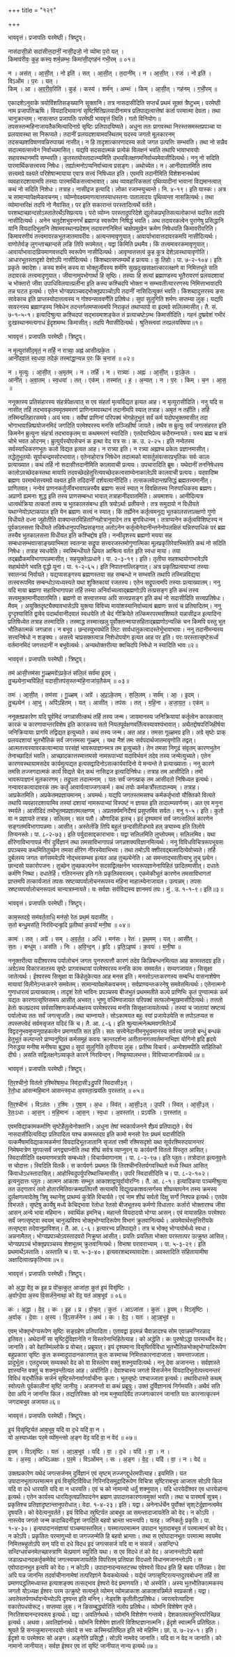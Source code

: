 +++
title = "१२९"

+++


भाववृत्तं। प्रजापतिः परमेष्ठी। त्रिष्टुप्।

नास॑दासी॒न्नो सदा॑सीत्त॒दानीं॒ नासी॒द्रजो॒ नो व्यो॑मा प॒रो यत् ।  
किमाव॑रीवः॒ कुह॒ कस्य॒ शर्म॒न्नम्भः॒ किमा॑सी॒द्गह॑नं गभी॒रम् ॥ ०१॥

न । अस॑त् । आ॒सी॒त् । नो इति॑ । सत् । आ॒सी॒त् । त॒दानी॑म् । न । आ॒सी॒त् । रजः॑ । नो इति॑ । विऽओ॑म । प॒रः । यत् ।  
किम् । आ । अ॒व॒री॒व॒रिति॑ । कुह॑ । कस्य॑ । शर्म॑न् । अम्भः॑ । किम् । आ॒सी॒त् । गह॑नम् । ग॒भी॒रम् ॥

एकादशेऽनुवाके त्रयोविंशतिसङ्ख्यानि सूक्तानि। तत्र नासदासीदिति सप्तर्चं प्रथमं सूक्तं त्रैष्टुभम्। परमेष्ठी नाम प्रजापतिऋषिः। वियदादिभावानां सृष्टिषितिप्रलयादीनामत्र प्रतिपाद्यत्वात्तेषां कर्ता परमात्मा देवता। तथा चानुक्रान्तम्। नासत्सप्त प्रजापतिः परमेष्ठी भाववृत्तं त्विति। गतो विनियोगः॥तपसस्तन्महिनाजायतैकमित्यादिनाग्रे सृष्टिः प्रतिपादयिष्यते। अधुना ततः प्रागवस्था निरस्तसमस्तप्रपञ्चा या प्रलयावस्था सा निरूप्यते। तदानीं प्रलयदशायामवस्थितम् यदस्य जगतो मूलकारनम् तदसच्छशविषाणवन्निरुपाख्यं नासीत्। न हि तादृशात्कारणादस्य सतो जगत उत्पत्तिः सम्भवति। तथा नो सन्नैव सदात्मवत्सत्त्वेन निर्वाच्यमासित्। यद्यपि सदसदात्मकं प्रत्येकं विलक्षनं भवति तथापि भावाभावयोः सहावस्थानमपि सम्भवति। कुतस्तयोस्तादात्म्यमिति उभयविलक्षणमनिर्वाच्यमेवासीदित्यर्थः। ननु नो सदिति पारमार्थिकसत्त्वस्य निषेधः। तर्ह्यात्मनोऽप्यनिर्वाच्यत्व प्रसङ्गः। अथोच्येत। न। आनीदवातमिति तस्य सत्त्वमग्रे वक्ष्यते परिशेषान्मायाया एवात्र सत्त्वं निषिध्यत इति। एवमपि तदानीमिति विशेशनानर्थक्यं व्यवहारदशायामपि तस्याः पारमार्थिकसत्त्वाभावात्। अथ व्यावहारिकसतां पृथिव्यादीनां भावानां विद्यमानत्वात् कथं नो सदिति निशेधः। तत्राह। नासीद्रज इत्यादि। लोका रजाम्स्युच्यन्ते। नि. ४-१९। इति यास्कः। अत्र च सामान्यापेक्षमेकवचनम्। व्योम्नोवक्ष्यमाणत्वात्तस्याधस्तनाः पातालादयः पृथिव्यन्ता नासन्नित्यर्थः। तथा व्योमान्तरिक्षं तदपि नो नैवासित्। पर इति सकारान्तं परस्तादित्यर्थे वर्तते। परशब्दाच्छान्दसोऽस्तातेरर्थेऽसिप्रत्ययः। परो व्योम्नः परस्तादुपरिदेशे द्युलोकप्रभृतिसत्यलोकान्तं यदस्ति तदपि नासीदित्यर्थः। अनेन चतुर्दशभुवनगर्भं ब्रह्माण्ड स्वरूपेण निषिद्धं भवति। अथ तदावरकत्वेन पुराणेषु प्रसिद्धानि यानि वियदादिभूतानि तेषामवस्थानप्रदेशम् तदावरणनिमित्तं चाक्षेपमुखेन क्रमेण निषेधयति किमावरीवरिति। किमावरणीयं तत्त्वमावरकभूतजातमावरीवः। अत्यन्तमावृणुयात्। आवार्याभावात्तदावरकमपि नासीदित्यर्थः। वाणोतेर्यङ् लुगन्ताच्छान्दसे लङि तिपि रूपमेतत्। यद्वा किमिति प्रथमैव। किं तत्त्वमावरकमावृणुयात्। आवार्याभावादाव्रियमाणवत्तदपि स्वरूपेण नासीदित्यर्थः। आवृण्वत्तत्तत्वं कुह कुत्र देशेऽवस्थायावृणोति। आधारभूतस्तादृशो देशोऽपि नासीदित्यर्थः। किंशब्दात्सप्तम्यर्थे ह प्रत्ययः। कु तिहोः। पा. ७-२-१०४। इति प्रकृतेः क्वादेशः। कस्य शर्मन् कस्य वा भोक्तुर्जीवस्य शर्मणि सुखदुःखसाक्षात्कारलक्षणे वा निमित्तभूते सति तदावरकं तत्त्वमादृणुयात्। जीवानामुपभोगार्था हि सृष्ठिः। तस्याः हि सत्यां ब्रह्माण्डस्य भूतैरावरणं प्रलयदशायां च भोक्तारो जीवा उपाधिविलयात्प्रलीना इति कस्य कश्चिदपि भोक्ता न सम्भवतीत्याररणस्य निमित्ताभावादपि तन्न घटत इत्यर्थः। एतेन भोग्यप्रपञ्चवद्भोक्तृप्रपञ्चोऽपि तदानीं नासिदित्युक्तं भवति। किंशब्दादुत्तरस्य ङसः सावेकाच इति प्राप्तस्योदात्तत्वस्य न गोश्वन्साववर्णेति प्रतिषेधः। सुपां सुलुगिति शर्मणः सप्तम्या लुक्। यद्यपि सावरनस्य ब्रह्माण्डस्य निषेधेन तदन्तर्गतमप्सत्त्वमपि निराकृतं तथाप्यापो वा इदमग्रे सलिलमासीत्। तै. सं. ७-१-५-१। इत्यादिश्रुत्या कश्चिदपां सद्भावमाशङ्केत तं प्रत्याचष्टेऽम्भः किमासीदिति। गहनं दुष्प्रवेशं गभीरं दुःखस्थानमत्यगाधं ईदृशमम्भः किमासीत्। तदपि नैवासीदित्यर्थः। श्रुतिस्त्ववां तरप्रलयविषया॥१॥

भाववृत्तं। प्रजापतिः परमेष्ठी। त्रिष्टुप्।

न मृ॒त्युरा॑सीद॒मृतं॒ न तर्हि॒ न रात्र्या॒ अह्न॑ आसीत्प्रके॒तः ।  
आनी॑दवा॒तं स्व॒धया॒ तदेकं॒ तस्मा॑द्धा॒न्यन्न प॒रः किं च॒नास॑ ॥ ०२॥

न । मृ॒त्युः । आ॒सी॒त् । अ॒मृत॑म् । न । तर्हि॑ । न । रात्र्याः॑ । अह्नः॑ । आ॒सी॒त् । प्र॒ऽके॒तः ।  
आनी॑त् । अ॒वा॒तम् । स्व॒धया॑ । तत् । एक॑म् । तस्मा॑त् । ह॒ । अ॒न्यत् । न । प॒रः । किम् । च॒न । आ॒स॒ ॥

ननूक्तस्य प्रतिसंहारस्य संहर्त्रपेक्षत्वात् स एव संहर्ता मृत्यर्विद्यत इत्यत आह। न मृत्युरासीदिति। ननु यदि स नासीत् तर्हि तदभावकृतममृतममरणं प्राणिनामवस्थानं तदानीमपि स्यात् तत्राह। अमृतं न तर्हीति। तर्हि तस्मिन्प्रतिहारसमये। अयं भावः। सर्वेषां प्राणिनां परिपक्वं भोगहेतुभुतं सर्वं कर्म यदोपभुक्तमासीत् तदा भोगाभावान्निष्प्रयोजनमिदं जगदिति परमेश्वरस्य मनसि सञ्जिहीर्षा जायते। तथैव स म्रुत्युः सर्वं जगत्संहरत इति किमनेन म्रुत्युना संहर्त्रा तदभावकृतम् वा कथममरणं स्यादिति। एतदेवाभिप्रेत्य कठैराम्नायते। यस्य ब्रह्म च क्षत्रं चोभे भवत ओदनम्। म्रुत्युर्यस्योपसेचनं क इत्था वेद यत्र सः। क. उ. २-२५। इति नन्वेतस्य सर्वस्याधिकरणभूतः कलो विद्यत इत्यत आह। न रात्र्या इति। न रत्र्या अह्नश्च प्रकेतः प्रज्ञानमासीत्। तद्धेतुभूतयोः सूर्याचन्द्रमसोरभावात्। एतेनाहोरात्र निषेधेन तदात्मको मासर्तुसंवत्सरप्रभृतिकः सर्वः कालः प्रत्याख्यात। कथं तर्हि नो सदासीत्तदानीमिति कालावाची प्रत्ययः। उपचारादिति ब्रूमः। यथेदानीं तननिषेधस्य कालोऽवच्छेदकस्तथा मायापि तदवच्छेदहेतुरित्यवच्छेदकत्वसाम्येनाकालेऽपि कालवाची प्रत्ययः। यदवादिष्म ब्रह्मणः परमार्थसत्त्वमग्रे वक्ष्यत इति तदिदानीं दर्शयत्यानीदिति। तत्सकलवेदान्तप्रसिद्धं ब्रह्मतत्त्वमानीत्। प्राणितवत्। नन्वेवं प्राणनकर्तुर्जीवभावापन्नस्यैव ब्रह्मणः सत्त्वं स्यात् न विवक्षितस्य निरुपाधिकस्य ब्रह्मणः। अप्राणो ह्यमनाः शुद्ध इति तस्य प्राणसम्बन्धा भावात् तत्राहानीदवातमिति। अयमाशयः। आनीदित्यत्र धात्वर्थक्रिया तत्कर्ता तस्य च भुतकालसंबन्ध इति त्रयोऽर्थाः प्रतीयन्ते। तत्र समुदायो न विधीयते यथाग्नेयोऽष्टाकपाल इति येन ब्रह्मणः सत्त्वं न स्यात्। किं तर्ह्येनेन कर्तृत्वमनूद्य भूतकालसत्तालक्षणो गुणो विधीयते दध्ना जुहोतीति वाक्यान्तरविहिताग्निहोत्रानुवादेन तत्र बुणविधानम्। तत्राप्यनेन कर्तृत्वविशिष्टस्य न पूर्वकालसत्ता विधीयते तन्निषेधानुपपत्तिप्रसङ्गात् अतोऽनेन कर्तृत्वेनेदानीन्तनेनोपलक्षितं यन्निरुपाधिकं परं ब्रह्म तस्यैव भुतकालसत्ता विधीयत इति कश्चिद्दोष इति। नन्वीदृशस्य ब्रह्मणो मयया सह सम्बधासम्भवात्साङ्ख्याभिमता स्वतन्त्रा सद्रूपा सत्त्वरजस्तमोगुणात्मिका मूलप्रकृतिरेवाभिमतेति कथं नो सदिति निषेधः। तत्राह स्वधयेति। स्वस्मिन्धीयते ध्रियत आश्रित्य वर्तत इति स्वधा माया। तया तद्ब्रह्मैकमविभागापन्नमासीत्। सहयुक्तेऽप्रधाने। पा. २-३-१९। इति। तृतीया सहशब्दयोगाभावेऽपि सहार्थयोगे भवति वृद्धो यूना। पा. १-२-६५। इति निपातनाल्लिङ्गात्। अत्र प्रकृतिप्रत्ययाभ्यां तस्याः स्वातन्त्र्यं निर्वायते। यद्यप्यसङ्गस्य ब्रह्मणस्तया सह सम्बन्धो न सम्भवति तथापि तस्मिन्नविद्यया तत्स्वरूपमिव सम्बन्धोऽप्यध्यस्यते यथा शुक्तिकायां रजतस्य। एतेन सद्रूपत्वमपि तस्याः प्रत्याख्यातम्। ननु यदि माया ब्रह्मणा सहाविभागापन्ना तर्हि तस्या अनिर्वाच्यत्वाद्ब्रह्मणोऽपि तत्प्रसङ्ग इति कथं तस्य सत्त्वमुक्तमानीदवातमिति। ब्रह्मणो वा सत्त्वात्तस्या अपि सत्त्वप्रसङ्ग इति कथं नो सदासीदिति सत्त्वप्रतिषेधः। मैवम् । अयुक्तिदृष्ट्यैक्यावभासेऽपि युक्त्या विविच्य मायांशस्यानिर्वाच्यत्वं ब्रह्मणः सत्त्वं च प्रतिपादितम्। ननु दृग्दृश्याविति द्वावेव पदार्थावानीदवातं स्वधयेति तौ चेदं गीक्रियेते तत्किमरपरमवशिष्यते यन्नासीद्रज इत्यादिना प्रतिषिध्येत तत्राह तस्मादिति। तस्माद्ध तस्मात्खलु पूर्वोक्तान्मायासहिताद्ब्रह्मणोऽन्यत्किं चन किमपि वस्तु भूत भौतिकात्मकं जगन्नास। न बभूव। छन्दस्युभयथेति लिटः सार्वधातुकत्वादस्तेर्भूभावाभावः। ननु तदानीमन्यस्य सत्त्वनिषेधो न शङ्क्यः। असत्त्वे चाप्रसक्तत्वान्न निशेधोपयोग इत्यत आह पर इति। परः परस्तात्सृष्टेरूर्ध्वं वर्तमानमिदं जगत्तदानीं न बभूवेत्यर्थः। अन्यथोक्तरीत्या क्वचिदपि निषेधो न स्यादिति भावः॥२॥

भाववृत्तं। प्रजापतिः परमेष्ठी। त्रिष्टुप्।

तम॑ आसी॒त्तम॑सा गू॒ळ्हमग्रे॑ऽप्रके॒तं स॑लि॒लं सर्व॑मा इ॒दम् ।  
तु॒च्छ्येना॒भ्वपि॑हितं॒ यदासी॒त्तप॑स॒स्तन्म॑हि॒नाजा॑य॒तैक॑म् ॥ ०३॥

तमः॑ । आ॒सी॒त् । तम॑सा । गू॒ळ्हम् । अग्रे॑ । अ॒प्र॒ऽके॒तम् । स॒लि॒लम् । सर्व॑म् । आः॒ । इ॒दम् ।  
तु॒च्छ्येन॑ । आ॒भु । अपि॑ऽहितम् । यत् । आसी॑त् । तप॑सः । तत् । म॒हि॒ना । अ॒जा॒य॒त॒ । एक॑म् ॥

ननूक्तप्रकारेण यदि पूर्वमिदं जगन्नासीत्कथं तर्हि तस्य जन्म। जायमानस्य जनिक्रियायां कर्तृत्वेन कारकत्वात् कारकं च कारणावान्तरविशेष इति कारकस्य सतो नियतपूर्वक्षणवर्तित्वस्यावश्यंभावात्। अथैतद्दोषपरिजिहीर्षया जनिक्रियायाः प्रागपि तद्विद्यत इत्युच्यते। कथं तस्य जन्म। अत आह। तमसा गूळ्हमग्र इति। अग्रे सृष्टेः प्राक् प्रलयदशायां भूतभौतिकं सर्वं जगत्तमसा गूळ्हम् । यथा नैशं तमः सर्वपदार्थजातमावृणोति तद्वत्। आत्मतत्त्वस्यावरकत्वान्माया परसंज्ञं भावरूपाज्ञानमत्र तम इत्युच्यते। तेन तमसा निगूढं संवृतम् कारणभुतेन तेनाच्छादितं भवति। आच्छादकात्तस्मात्तमसो नामरूपाभ्यां यदाविर्भवनं तदेव तस्य जन्मेत्युच्यते। एतेन कारणवस्थायामसदेव कार्यमुत्पद्यत इत्यसद्वादिनोऽसत्कार्यवादिनो ये मन्यन्ते ते प्रत्याख्याताः। ननु कारणे तमसि तज्जगदात्मकं कार्यं विद्यते चेत् कथं नासिद्रज इत्यादिनिषेधः। तत्राह तम आसीदिति। तमो भावरूपाज्ञानं मूलकारणम्। तद्रूपता तदात्मनाम् । यतः सर्वं जगत्प्राक् तम आसीदतो निषिध्यत इत्यर्थः। नन्वावरकत्वादावरकं तमः कर्तृ आवार्यत्वाज्जगत्कर्म। कथं तयोः कर्मकर्त्रोस्तादात्म्यम् । तत्राह। आप्रकेतमिति। अप्रकेतमप्रज्ञायमानम्। अयमर्थः। यद्यपि जगतस्तमसश्च कर्मकर्तृभावो यौक्तिको वित्यते तथापि व्यवहारदशायामिव तस्यां दशायां नामरूपाभ्यां विस्पष्टं न ज्ञायत इति तादात्म्यवर्णनम्। अत एव मनुना स्मर्यते। आसीदिदं तमोभूतमप्रज्ञातमलक्षणम् । अप्रतर्क्यमनिर्देश्यं प्रसुप्तमिव सर्वतः। मनु १-५। इति। कुतो वा न प्रज्ञायते तत्राह। सलिलम्। सल पतौ। औणादिक इलच्। इदं दृश्यमानं सर्वं जगत्सलिलं कारणेन सङ्गतमविभागापन्नमाः। आसीत्। अस्तेर्लङि तिपि बहुलं छन्दसीतीडभावे हल् ङ्याब्भ्य इति तिलोपे तिप्यनस्तेः। पा. ८-२-७३। इति पर्युदासाद्दकाराभावः। यद्वा सलिलमिति लुप्तोपमम्। सलिलमिव। यथा क्षीरेणाविभागापन्नं नीरं दुर्विज्ञानं तथा तमसाविभागापन्नं जगन्नशक्यविज्ञानमित्यर्थः। ननु विविधविचित्ररूपभूयसः प्रपञ्चस्य कथमितितुच्छेन तमसा क्षीरेण नीरस्येवाभिभवः। तथा तमोऽपि क्शीरवद्बलवदित्येवोच्यते। तर्हि दुर्बलस्य जगतः सर्गसमयेऽपि नोद्भवसम्भव इत्यत आह तुच्छ्येनेति। आ समन्ताद्भवतीत्याभु तुच् छ्येन। छान्दसो यकारोपजनः। तुच्छेन तुच्छकल्पनेन सदसद्विलक्षनेन भावरूपज्ञानेनापिहितं छादितमासीत्। दधातेः कर्मणि निष्था। दधातेर्हि। गतिरनन्तर इति गतेः प्रकृतिस्वरत्वम्। एकमेकीभूतं कारणेन तमसाविभागतां प्राप्तमपि तत्कार्यजातं तपसः स्रष्टव्यपर्यालोचनरूपस्य महिना माहात्म्येनाजायत। उत्पन्नम्। तपसः स्रष्टव्यपर्यालोचनरूपत्वं चान्यत्राम्नायते। यः सर्वज्ञः सर्वविद्यस्य ज्ञानमयं तपः। मुं . उ. १-१-९। इति॥३॥

भाववृत्तं। प्रजापतिः परमेष्ठी। त्रिष्टुप्।

काम॒स्तदग्रे॒ सम॑वर्त॒ताधि॒ मन॑सो॒ रेतः॑ प्रथ॒मं यदासी॑त् ।  
स॒तो बन्धु॒मस॑ति॒ निर॑विन्दन्हृ॒दि प्र॒तीष्या॑ क॒वयो॑ मनी॒षा ॥ ०४॥

कामः॑ । तत् । अग्रे॑ । सम् । अ॒व॒र्त॒त॒ । अधि॑ । मन॑सः । रेतः॑ । प्र॒थ॒मम् । यत् । आसी॑त् ।  
स॒तः । बन्धु॑म् । अस॑ति । निः । अ॒वि॒न्द॒न् । हृ॒दि । प्र॒ति॒ऽइष्य॑ । क॒वयः॑ । म॒नी॒षा ॥

ननूक्तरीत्या यदीश्वरस्य पर्यालोचनं जगतः पुनरुत्पत्तौ कारणं तदेव किन्निबन्धनमित्यत आह कामस्तदग्र इति। अग्रेऽस्य विकारजातस्य सृष्टेः प्रागवस्थायां परमेश्वरस्य मनसि कामः समवर्तत। सम्यगजायत। सिसृक्षा जातेत्यर्थः। ईश्वरस्य सिसृक्षा वा किंहेतुकेत्यत आह मनस इति। मनसोऽन्तःकरणस्य सम्बन्धि वासनाशेषेण मायायां विलीनेऽन्तःकरने समवेतम्। सामान्यापेक्षमेकवचनम्। सर्वप्राण्यन्तःकरनेषु समवेतमित्यर्थः। एतेनात्मनो गुणाधारत्वं प्रत्याख्यातम्। तादृशं रेतो भाविनः प्रपञ्चस्य बीजभुतं प्रथममतीते कल्पे प्राणिभिः कृतं पुण्यात्मकं कर्म यद्यतः कारणात्सृष्तिसमय आसीत् अभवत्। भूष्णु वर्धिष्ण्वजायत परिपक्वं सत्फलोन्मुखमासीदित्यर्थः। तत्ततो हेतोः फलप्रदस्य सर्वसाक्शिणःकर्माध्यक्षस्य परमेश्वरस्य मनसि सिसृक्षाजायतेत्यर्थः। तस्यां च जातायां स्रष्टव्यं पर्यालोच्य ततः सर्वं जगत्सृजति। तथा चाम्नायते। सोऽकामयत बहुः स्यां प्रजायेउयेति स तपोऽतप्यत स तपस्तप्त्वेदं सर्वमसृजत यदिदं किं च। तै. आ. ८-६। इति श्रुत्यात्मनेत्थमवगमितेऽर्थे विद्वदनुभवमुप्यनुग्राहकत्वेन प्रमाणयति सत इति। सतः सत्त्वेनेदानीमनुभूयमानस्य सर्वस्य जगतो बन्धुं बन्धकं हेतुभूतं कल्पान्तरे प्राण्यनुष्ठितं कर्मसमूहं कवयः क्रान्तदर्शना अतीतानागतवर्तमानाभिज्ञा योगिनो हृदि हृदये निरुद्धया मनीषा मनीषया बुद्ध्या॥ सुपां सुलुगिति तृतीयाया लुक्। प्रतीष्य विचार्य। अन्येशामपीति सांहितिको दीर्घः। असति सद्विलक्षनेऽव्याकृते कारने निरविन्दन्। निष्कृष्यालभन्त। विविच्याजानन्नित्यर्थः॥४॥

भाववृत्तं। प्रजापतिः परमेष्ठी। त्रिष्टुप्।

ति॒र॒श्चीनो॒ वित॑तो र॒श्मिरे॑षाम॒धः स्वि॑दा॒सी३दु॒परि॑ स्विदासी३त् ।  
रे॒तो॒धा आ॑सन्महि॒मान॑ आसन्त्स्व॒धा अ॒वस्ता॒त्प्रय॑तिः प॒रस्ता॑त् ॥ ०५॥

ति॒र॒श्चीनः॑ । विऽत॑तः । र॒श्मिः । ए॒षा॒म् । अ॒धः । स्वि॑त् । आ॒सी॒३त् । उ॒परि॑ । स्वित् । आ॒सी॒३त् ।  
रे॒तः॒ऽधाः । आ॒स॒न् । म॒हि॒मानः॑ । आ॒स॒न् । स्व॒धा । अ॒वस्ता॑त् । प्रऽय॑तिः । प॒रस्ता॑त् ॥

एवमविद्याकामकर्माणि सृष्टेर्हेतुत्वेनोक्तानि। अधुना तेषां स्वकार्यजनने शैघ्र्यं प्रतिपाद्यते। येयं नासदासीदित्यविद्या प्रतिपादिता यश्च कामस्तदग्र इति कामो मनसो रेतः प्रथमं यदासीदिति यत्कर्मैषामविद्याकामकर्मणां वियदादिभूतजातानि सृजतां रश्मी रश्मिसदृशो यथा सूर्यरश्मिरुदयानन्तरं निमेषमात्रेण युगपत्सर्वं जगद्व्याप्नोति तथा शीघ्रं सर्वत्र व्याप्नुवन् यः कार्यवर्गो विततो विस्तृत आसित्। स्विदासीदिति वक्ष्यमाणमत्रापि सम्बध्यते। विचार्यमाणानाम् । पा. ८-२-९७। इति प्लुतः। तत्रोदात्त इत्यनुवृत्तेः स चोदात्तः। स्विदिति वितर्के। स कार्यवर्गः प्रथमतः किं तिरश्चीनस्तिर्यगवस्थितो मध्ये स्थित आसित् किंवाधोऽधस्तादासित्। आहोस्विदुपर्युपरिष्थात्किमासीत्। उपरि स्विदासीदिति च। पा. ८-२-१०२। इत्यनुदात्तः प्लुतः। आत्मन आकाशः सम्भूत आकाशाद्वायुर्वायोरग्निः। तै. आ. ८-१। इत्यादिकया पञ्चमीश्रुत्या तत उद्गातारं ततो होतारमितिवत्क्रमप्रतिपत्तौ सत्यामपि विद्युत्प्रकाशवत्सर्गस्य शीघ्रव्यापनेन तस्य क्रमस्य दुर्लक्षणत्वादेतेषु त्रिषु स्थानेशु प्राथम्यं कुत्रेति विचार्यते। एवं नाम शीघ्रं सर्वतो दिक्षु सर्गो निश्पन्न इत्यर्थः। एतदेव विभजते। सृष्टेषु कार्येषु मध्ये केचिद्भावा रेतोधा रेतसो बीजभूतस्य कर्मणो विधातारः कर्तारो भोक्तारश्च जीवा आसन् अन्ये भावा महिमानः। स्वार्थिक इमनिच्। महान्तो वियदादयो भोग्या आसन्। एवं मायासहितः परमेश्वरः सर्वं जगत्सृष्ट्वा स्वयम् चानुज्प्रविश्य भोक्तृभोग्यादिरूपेण विभागं क्रुतवानित्यर्थः। अयमेवार्थस्तृत्तिरीयके तत्सृष्ट्वा तदेवानुप्राविशत्। तै. आ. ८-६। इत्यारभ्य प्रतिपाद्यते। तत्र च भोक्तृ भोग्ययोर्मध्ये स्वधा। अन्ननामैतत्। भोग्यप्रपञ्चोऽवस्तादवरो निक्रुष्त आसीत्। प्रयतिः प्रयतिता भोक्ता परस्तात्पर उत्क्रुष्त आसित्। भोग्यप्रपञ्चं भोक्तृप्रपञ्चस्य शेशभूतम् क्रुतवानित्यर्थः। विभाषा परावराभ्याम् । पा. ५-३-२९। इति प्रथमार्थेऽस्तातिः। अस्ताति च। पा. ५-३-४०। इत्यवरशब्दस्यावादेशः। अवस्तादिति संहितायामीषा अक्षादित्वात्प्रकृतिभावः॥५॥

भाववृत्तं। प्रजापतिः परमेष्ठी। त्रिष्टुप्।

को अ॒द्धा वे॑द॒ क इ॒ह प्र वो॑च॒त्कुत॒ आजा॑ता॒ कुत॑ इ॒यं विसृ॑ष्टिः ।  
अ॒र्वाग्दे॒वा अ॒स्य वि॒सर्ज॑ने॒नाथा॒ को वे॑द॒ यत॑ आब॒भूव॑ ॥ ०६॥

कः । अ॒द्धा । वे॒द॒ । कः । इ॒ह । प्र । वो॒च॒त् । कुतः॑ । आऽजा॑ता । कुतः॑ । इ॒यम् । विऽसृ॑ष्टिः ।  
अ॒र्वाक् । दे॒वाः । अ॒स्य । वि॒ऽसर्ज॑नेन । अथ॑ । कः । वे॒द॒ । यतः॑ । आ॒ऽब॒भूव॑ ॥

एवम् भोक्तृभोग्यरूपेण सृष्टिः सङ्ग्रहेण प्रतिपादिता। एतावद्वा इदमन्नं चैवान्नादश्च सोम एवान्नमग्निरन्नाद इतिवत्। अथेदानीं सा सृष्टिर्दुविज्ञानेति न विस्तरेनाभिहितेत्याह। को अद्धेति। कः पुरुषोऽद्धा पारमार्थ्येन वेद। जानाति। को वेहास्मिंल्लोके प्र वोचत्। प्रब्रूयात्। इयं दृश्यमाना विसृष्तिर्विविधा भूतभौतिकभोक्तृभोग्यादिरूपेण बहुप्रकारा सृष्टिः कुतः कस्मादुपादानकारणात् कुतः कस्माच्च निमित्तकारनादाजाता। समन्ताज्जाता। प्रादुर्भूता। एतदुभयम् सम्यक्को वेद को वा विस्तरेण वक्तुं शक्नुयादित्यर्थः। ननु देवा अजानन्तः। सर्वज्ञास्ते ज्ञास्यन्ति वक्तुं च शक्नुवन्तीत्यत आह। अर्वागिति। देवाश्चास्य जगतो विसर्जनेन वियदादिभूतोत्पत्त्यनन्तरं विविधं यद्भौतिकं सर्जनं सृष्टिस्तेनार्वागर्वाचीनाः कृताः। भूतसृष्टेः पश्चाज्जाता इत्यर्थः। तथाविधास्ते कथम् स्वोत्पत्तेः पूर्वकालीनां सृष्टिं जानीयुः। अजानन्तो वा कथं प्रब्रूयुः। उक्तं दुर्विज्ञानत्वं निर्गमयति। अथैवं सति देवा अपि न जानन्ति किल। तद्यतिरिक्तः को नाम मनुष्यादिर्वेद तज्जगत्कारनं जानाति यतः कारनात्कृत्स्नं जगदाबभुव अजायत॥६॥

भाववृत्तं। प्रजापतिः परमेष्ठी। त्रिष्टुप्।

इ॒यं विसृ॑ष्टि॒र्यत॑ आब॒भूव॒ यदि॑ वा द॒धे यदि॑ वा॒ न ।  
यो अ॒स्याध्य॑क्षः पर॒मे व्यो॑म॒न्त्सो अ॒ङ्ग वे॑द॒ यदि॑ वा॒ न वेद॑ ॥ ०७॥

इ॒यम् । विऽसृ॑ष्टिः । यतः॑ । आ॒ऽब॒भूव॑ । यदि॑ । वा॒ । द॒धे । यदि॑ । वा॒ । न ।  
यः । अ॒स्य॒ । अधि॑ऽअक्षः । प॒र॒मे । विऽओ॑मन् । सः । अ॒ङ्ग । वे॒द॒ । यदि॑ । वा॒ । न । वेद॑ ॥

उक्तप्रकारेण यथेदं जगत्सर्जनम् दुर्विज्ञानं एवं सृष्टम् तज्जगद्दुर्धरमपीत्याह। इयमिति। यत उपादानभूतात्परमात्मन इयं विसृष्टिर्विविधा गिरिनदिसमुद्रादिरूपेण विचित्रा सृष्टिराबभुव आजाता सोऽपि किल यदि वा दधे धारयति यदि वा न धारयति। एवं च को नामान्यो धर्तुं शक्नुयात्। यदि धारयेदीश्वर एव धारयेन्नान्य इत्यर्थः। एतेन कार्यस्य धारयितृत्वप्रतिपादनेन ब्रह्मण उपादानकारणत्वमुक्तं भवति। तथा च पारमार्षं सूत्रम्। प्रकृतिश्च प्रतिज्ञादृष्टान्तानुपरोधात्। वेदा. १-४-२३। इति। यद्वा। अनेनार्धर्चेन पुर्वोक्तं सृश्ःटेर्दुज्ञानत्वमेव दृषयति। को वेदेत्यनुवर्तते। इयं विविधा स्रुष्टिर्यत आबभूव आ समन्तादाजायतेति को वेद। न कोऽपि । नास्त्येव जगतो जन्म कदाचिदनीदृशं जगदिति बहवो भ्रान्ता भवन्त्यपि। यतह्। जनिकर्तुः प्रकृतिः। पा. १-४-३०। इत्यपादानसंज्ञायां पञ्चम्यास्तसिल्। यस्मात्परमात्मन उपादान भूतादाबभूव तं परमात्मानं को वेद। न कोऽपि। प्रकृतितः परमाणुभ्यो वा जगज्जन्मेति हि बहवो भ्रान्ताः। तथा स एवोपादानभूतः परमात्मा स्वयमेव निमित्तब्न्हुतोऽपि सन् यदि वा दधे विदध इदं जगत्ससर्ज यदि वा न ससर्ज। असन्दिग्धे सन्दिग्धवचनमेतच्छास्त्राणि चेत्प्रमाणं स्युरिति यथा। स एव विदधे तं को वेद। अजानन्तोऽपि बहवो जडात्प्रधानदकर्तृकमेवेदं जगत्स्वयमजायतेति विपरितम् प्रतिपन्ना विदधतो विधानमजानन्तोऽपि। स एवोपादानभुत इत्यपि को वेदः। न कोऽपि। उपादानादन्यस्तटस्थ एवेश्वरो विदध इति हि बहवः पर्तिपन्नाः। देवा अपि यन्न जानन्ति तदर्वाचीनानामेषां तत्परिज्ञाने कैवकथेत्यर्थः। यद्येवं जगत्सृष्टिरत्यन्तदुरवबोधना तर्हि सा प्रमाणपद्धतिमध्यास्त इत्याशङ्क्य तत्सद्भाव ईश्वरो वेदं प्रमाणयति। यो अस्येति। अस्य भुतभौतिकात्मकस्य जगतो योऽध्यक्ष ईश्वरः परम उत्क्रुष्टे सत्यभुते व्योमन् व्योमन्नाकाश आकाशवन्निर्मले स्वप्रकाशे। यद्वा। अवतेस्तर्पणार्थादन्येभ्योऽपि दृश्यन्त इति मनिन्। नेड्वशि कृतीतीट्प्रतिषेधः। ज्वरत्वरेत्यादिना वकारोपधयोरूट्। सप्तम्या लुक्। न ङिसम्बुद्ध्योरिति नलोप प्रतिषेधः। व्योमनि विशेषेण तृप्ते। निरतिशयानन्दस्वरूप इत्यर्थः। यद्वा। अवतिर्गथर्थः। व्योमनि विशेशेण गन्तव्ये। देशकालवस्तुभिरपरिच्छिन्न इत्यर्थः। अथवा। अवतिर्ज्ञानार्थः। व्योमनि विशेषेण ज्ञातरि विशिष्टज्ञानात्मनि। ईदृशे स्वात्मनि प्रतिष्ठितः। श्रूयते हि सनत्कुमारनारदयोः संवादे स भवः कस्मिन्प्रतिष्ठित इति स्वे महिम्नि। छा. उ. ७-२४-१। इति। ईदृशो यः परमेश्वरः सो अङ्ग। अङ्गेति प्रसिद्धौ। सोऽपि नामवेद जानाति। यदि वा न वेद न जानाति। को नामानो जानीयात्। सर्वज्ञ ईश्वर एव तां सृष्टिं जानीयात् नान्य इत्यर्थः॥७॥